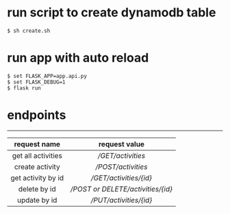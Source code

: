 # run script to create dynamodb table
    $ sh create.sh 
# run app with auto reload
    $ set FLASK_APP=app.api.py
    $ set FLASK_DEBUG=1
    $ flask run

# endpoints
---

|request name  |  request value  |
:-------:|:-------:
|get all activities    | _/GET/activities_
|create activity       | _/POST/activities_
|get activity by id    | _/GET/activities/{id}_
|delete by id          | _/POST or DELETE/activities/{id}_
|update by id          | _/PUT/activities/{id}_

